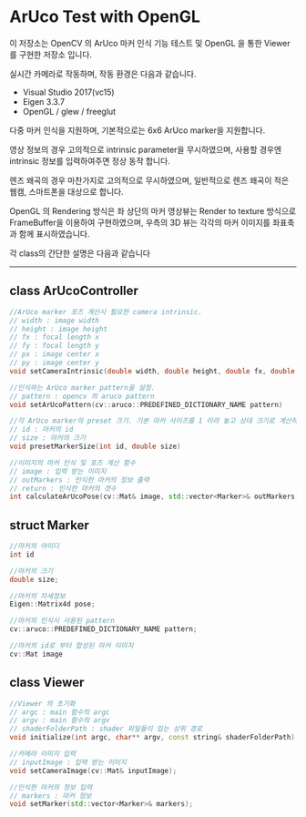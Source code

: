 # ArUco Test with OpenGL

이 저장소는 OpenCV 의 ArUco 마커 인식 기능 테스트 및 OpenGL 을 통한 Viewer 를 구현한 저장소 입니다.

실시간 카메라로 작동하며, 작동 환경은 다음과 같습니다.

- Visual Studio 2017(vc15)
- Eigen 3.3.7
- OpenGL / glew / freeglut

다중 마커 인식을 지원하며, 기본적으로는 6x6 ArUco marker을 지원합니다. 

영상 정보의 경우 고의적으로 intrinsic parameter을 무시하였으며, 사용할 경우엔 intrinsic 정보를 입력하여주면 정상 동작 합니다.

렌즈 왜곡의 경우 마찬가지로 고의적으로 무시하였으며, 일반적으로 렌즈 왜곡이 적은 웹캠, 스마트폰을 대상으로 합니다.

OpenGL 의 Rendering 방식은 좌 상단의 마커 영상뷰는 Render to texture 방식으로 FrameBuffer을 이용하여 구현하였으며, 우측의 3D 뷰는 각각의 마커 이미지를 좌표축과 함께 표시하였습니다.

각 class의 간단한 설명은 다음과 같습니다

---

## class ArUcoController

```cpp
//ArUco marker 포즈 계산시 필요한 camera intrinsic.
// width : image width
// height : image height
// fx : focal length x
// fy : focal length y
// px : image center x
// py : image center y
void setCameraIntrinsic(double width, double height, double fx, double fy, double px, double py)

//인식하는 ArUco marker pattern을 설정.
// pattern : opencv 의 aruco pattern
void setArUcoPattern(cv::aruco::PREDEFINED_DICTIONARY_NAME pattern)

//각 ArUco marker의 preset 크기. 기본 마커 사이즈를 1 이라 놓고 상대 크기로 계산하여 입력.
// id : 마커의 id
// size : 마커의 크기
void presetMarkerSize(int id, double size)

//이미지의 마커 인식 및 포즈 계산 함수
// image : 입력 받는 이미지
// outMarkers : 인식한 마커의 정보 출력
// return : 인식한 마커의 갯수
int calculateArUcoPose(cv::Mat& image, std::vector<Marker>& outMarkers)
```

## struct Marker

```cpp
//마커의 아이디
int id

//마커의 크기
double size;

//마커의 자세정보
Eigen::Matrix4d pose;

//마커의 인식시 사용된 pattern
cv::aruco::PREDEFINED_DICTIONARY_NAME pattern;

//마커의 id로 부터 합성된 마커 이미지
cv::Mat image
```

## class Viewer

```cpp
//Viewer 의 초기화
// argc : main 함수의 argc
// argv : main 함수의 argv
// shaderFolderPath : shader 파일들이 입는 상위 경로
void initialize(int argc, char** argv, const string& shaderFolderPath);

//카메라 이미지 입력
// inputImage : 입력 받는 이미지
void setCameraImage(cv::Mat& inputImage);

//인식한 마커의 정보 입력
// markers : 마커 정보
void setMarker(std::vector<Marker>& markers);
```
